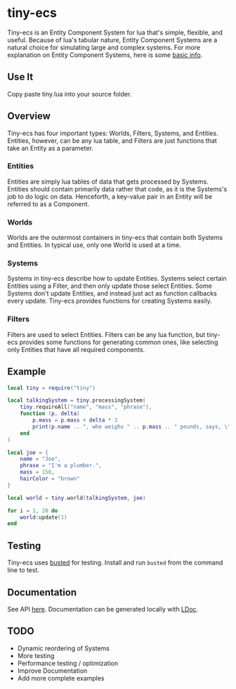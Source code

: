 # tiny-ecs #
Tiny-ecs is an Entity Component System for lua that's simple, flexible, and useful.
Because of lua's tabular nature, Entity Component Systems are a natural choice
for simulating large and complex systems. For more explanation on Entity
Component Systems, here is some
[basic info](http://en.wikipedia.org/wiki/Entity_component_system "Wikipedia").

## Use It ##
Copy paste tiny.lua into your source folder.

## Overview ##
Tiny-ecs has four important types: Worlds, Filters, Systems, and Entities.
Entities, however, can be any lua table, and Filters are just functions that
take an Entity as a parameter.

### Entities ###
Entities are simply lua tables of data that gets processed by Systems. Entities
should contain primarily data rather that code, as it is the Systems's job to
do logic on data. Henceforth, a key-value pair in an Entity will
be referred to as a Component.

### Worlds ###
Worlds are the outermost containers in tiny-ecs that contain both Systems
and Entities. In typical use, only one World is used at a time.

### Systems ###
Systems in tiny-ecs describe how to update Entities. Systems select certain Entities
using a Filter, and then only update those select Entities. Some Systems don't
update Entities, and instead just act as function callbacks every update. Tiny-ecs
provides functions for creating Systems easily.

### Filters ###
Filters are used to select Entities. Filters can be any lua function, but
tiny-ecs provides some functions for generating common ones, like selecting
only Entities that have all required components.

## Example ##
```lua
local tiny = require("tiny")

local talkingSystem = tiny.processingSystem(
    tiny.requireAll("name", "mass", "phrase"),
    function (p, delta)
        p.mass = p.mass + delta * 3
        print(p.name .. ", who weighs " .. p.mass .. " pounds, says, \"" .. p.phrase .. "\"")
    end
)

local joe = {
    name = "Joe",
    phrase = "I'm a plumber.",
    mass = 150,
    hairColor = "brown"
}

local world = tiny.world(talkingSystem, joe)

for i = 1, 20 do
    world:update(1)
end
```

## Testing ##
Tiny-ecs uses [busted](http://olivinelabs.com/busted/) for testing. Install and run
`busted` from the command line to test.

## Documentation ##
See API [here](http://bakpakin.github.io/tiny-ecs/doc/).
Documentation can be generated locally with [LDoc](http://stevedonovan.github.io/ldoc/).

## TODO ##

* Dynamic reordering of Systems
* More testing
* Performance testing / optimization
* Improve Documentation
* Add more complete examples
